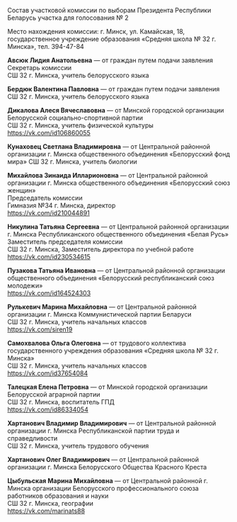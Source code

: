 Состав участковой комиссии по выборам Президента Республики Беларусь участка для голосования № 2

Место нахождения комиссии: г. Минск, ул. Камайская, 18, государственное учреждение образования «Средняя школа № 32 г. Минска», тел. 394-47-84

**Авсюк Лидия Анатольевна** — от граждан путем подачи заявления  
Секретарь комиссии  
СШ 32 г. Минска, учитель белорусского языка

**Бердюк Валентина Павловна** — от граждан путем подачи заявления  
СШ 32 г. Минска, учитель белорусского языка

**Дикалова Алеся Вячеславовна** — от Минской городской организации Белорусской социально-спортивной партии  
СШ 32 г. Минска, учитель физической культуры  
https://vk.com/id106860055  

**Кунаховец Светлана Владимировна** — от Центральной районной организации г. Минска общественного объединения «Белорусский фонд мира»
СШ 32 г. Минска, учитель биологии  

**Михайлова Зинаида Илларионовна** — от Центральной районной организации г. Минска общественного объединения «Белорусский союз женщин»  
Председатель комиссии  
Гимназия №34 г. Минска, директор  
https://vk.com/id210044891  

**Никулина Татьяна Сергеевна** — от Центральной районной организации г. Минска Республиканского общественного объединения «Белая Русь»  
Заместитель председателя комиссии  
СШ 32 г. Минска, Заместитель директора по учебной работе  
https://vk.com/id230534615  

**Пузакова Татьяна Ивановна** — от Центральной районной организации общественного объединения «Белорусский республиканский союз молодежи»  
https://vk.com/id164524303  

**Рулькевич Марина Михайловна** — от Центральной районной организации г. Минска Коммунистической партии Беларуси  
СШ 32 г. Минска, учитель начальных классов  
https://vk.com/siren19  

**Самохвалова Ольга Олеговна** — от трудового коллектива государственного учреждения образования «Средняя школа № 32 г. Минска»  
СШ 32 г. Минска, учитель начальных классов  
https://vk.com/id37654084  

**Талецкая Елена Петровна** — от Минской городской организации Белорусской аграрной партии  
СШ 32 г. Минска, воспитатель ГПД  
https://vk.com/id86334054  

**Хартанович Владимир Владимирович** — от Центральной районной организации г. Минска Республиканской партии труда и справедливости  
СШ 32 г. Минска, учитель трудового обучения  

**Хартанович Олег Владимирович** — от Центральной районной организации г. Минска Белорусского Общества Красного Креста

**Цыбульская Марина Михайловна** — от Центральной районной г. Минска организации Белорусского профессионального союза работников образования и науки  
СШ 32 г. Минска, географии  
https://vk.com/marinats88  
